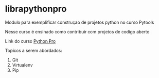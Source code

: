 # librapythonpro
Modulo para exemplificar construçao de projetos python no curso Pytools

Nesse curso é ensinado como contribuir com projetos de codigo aberto

Link do curso [Python Pro](https://plataforma.dev.pro.br/)

Topicos a serem abordados:
1. Git
2. Virtualenv
3. Pip